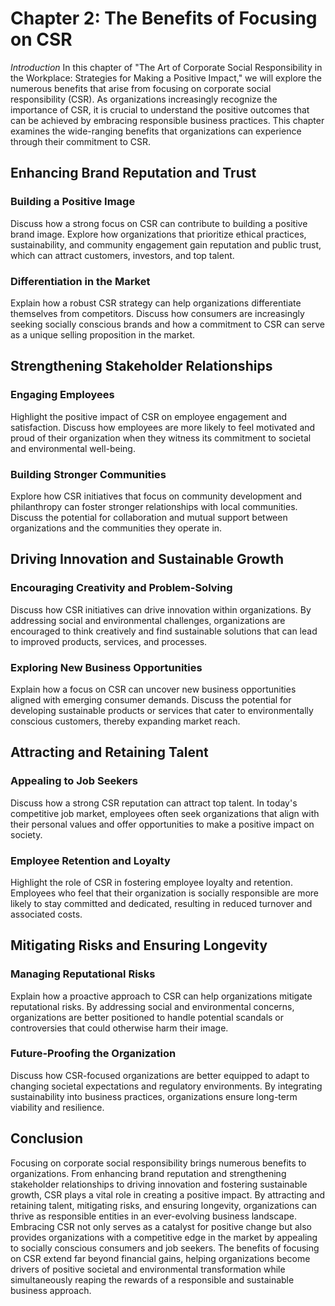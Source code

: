Chapter 2: The Benefits of Focusing on CSR
==========================================

*Introduction* In this chapter of "The Art of Corporate Social Responsibility in the Workplace: Strategies for Making a Positive Impact," we will explore the numerous benefits that arise from focusing on corporate social responsibility (CSR). As organizations increasingly recognize the importance of CSR, it is crucial to understand the positive outcomes that can be achieved by embracing responsible business practices. This chapter examines the wide-ranging benefits that organizations can experience through their commitment to CSR.

Enhancing Brand Reputation and Trust
------------------------------------

### Building a Positive Image

Discuss how a strong focus on CSR can contribute to building a positive brand image. Explore how organizations that prioritize ethical practices, sustainability, and community engagement gain reputation and public trust, which can attract customers, investors, and top talent.

### Differentiation in the Market

Explain how a robust CSR strategy can help organizations differentiate themselves from competitors. Discuss how consumers are increasingly seeking socially conscious brands and how a commitment to CSR can serve as a unique selling proposition in the market.

Strengthening Stakeholder Relationships
---------------------------------------

### Engaging Employees

Highlight the positive impact of CSR on employee engagement and satisfaction. Discuss how employees are more likely to feel motivated and proud of their organization when they witness its commitment to societal and environmental well-being.

### Building Stronger Communities

Explore how CSR initiatives that focus on community development and philanthropy can foster stronger relationships with local communities. Discuss the potential for collaboration and mutual support between organizations and the communities they operate in.

Driving Innovation and Sustainable Growth
-----------------------------------------

### Encouraging Creativity and Problem-Solving

Discuss how CSR initiatives can drive innovation within organizations. By addressing social and environmental challenges, organizations are encouraged to think creatively and find sustainable solutions that can lead to improved products, services, and processes.

### Exploring New Business Opportunities

Explain how a focus on CSR can uncover new business opportunities aligned with emerging consumer demands. Discuss the potential for developing sustainable products or services that cater to environmentally conscious customers, thereby expanding market reach.

Attracting and Retaining Talent
-------------------------------

### Appealing to Job Seekers

Discuss how a strong CSR reputation can attract top talent. In today's competitive job market, employees often seek organizations that align with their personal values and offer opportunities to make a positive impact on society.

### Employee Retention and Loyalty

Highlight the role of CSR in fostering employee loyalty and retention. Employees who feel that their organization is socially responsible are more likely to stay committed and dedicated, resulting in reduced turnover and associated costs.

Mitigating Risks and Ensuring Longevity
---------------------------------------

### Managing Reputational Risks

Explain how a proactive approach to CSR can help organizations mitigate reputational risks. By addressing social and environmental concerns, organizations are better positioned to handle potential scandals or controversies that could otherwise harm their image.

### Future-Proofing the Organization

Discuss how CSR-focused organizations are better equipped to adapt to changing societal expectations and regulatory environments. By integrating sustainability into business practices, organizations ensure long-term viability and resilience.

Conclusion
----------

Focusing on corporate social responsibility brings numerous benefits to organizations. From enhancing brand reputation and strengthening stakeholder relationships to driving innovation and fostering sustainable growth, CSR plays a vital role in creating a positive impact. By attracting and retaining talent, mitigating risks, and ensuring longevity, organizations can thrive as responsible entities in an ever-evolving business landscape. Embracing CSR not only serves as a catalyst for positive change but also provides organizations with a competitive edge in the market by appealing to socially conscious consumers and job seekers. The benefits of focusing on CSR extend far beyond financial gains, helping organizations become drivers of positive societal and environmental transformation while simultaneously reaping the rewards of a responsible and sustainable business approach.
